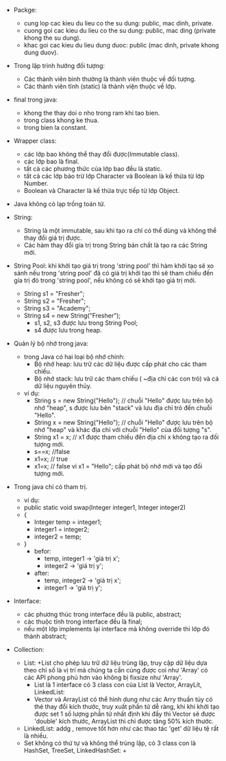 - Packge:
    + cung lop cac kieu du lieu co the su dung: public, mac dinh, private.
    + cuong goi cac kieu du lieu co the su dung: public, mac ding (private khong the su dung).
    + khac goi cac kieu du lieu dung duoc: public (mac dinh, private khong dung duov).
      
- Trong lập trình hướng đối tượng:
  + Các thành viên bình thường là thành viên thuộc về đối tượng.
  + Các thành viên tĩnh (static) là thành viện thuộc về lớp.

- final trong java:
  + khong the thay doi o nho trong ram khi tao bien.
  + trong class khong ke thua.
  + trong bien la constant.
 
- Wrapper class:
  + các lớp bao không thể thay đổi được(Immutable class).
  + các lớp bao là final.
  + tất cả các phương thức của lớp bao đều là static.
  + tất cả các lớp bào trừ lớp Character và Boolean là kế thừa từ lớp Number.
  + Boolean và Character là kế thừa trực tiếp từ lớp Object.
  
- Java không có lạp trồng toán tử.

- String:
  + String là một immutable, sau khi tạo ra chỉ có thể dùng và không thể thay đổi giá trị được.
  + Các hàm thay đổi gía trị trong String bản chất là tạo ra các String mới.
- String Pool: khi khởi tạo giá trị trong 'string pool' thì hàm khởi tạo sẽ xo sánh nếu trong 'string pool' đã có giá trị khởi tạo thì sẽ tham chiếu đến gía trị đó trong 'string pool', nếu không có sẽ khởi tạo giá trị mới.
  + String s1 = "Fresher";
  + String s2 = "Fresher";
  + String s3 = "Academy";
  + String s4 = new String("Fresher");
    + s1, s2, s3 được lưu trong String Pool;
    + s4 được lưu trong heap.
- Quản lý bộ nhớ trong java:
  + trong Java có hai loại bộ nhớ chính:
    + Bộ nhớ heap: lưu trữ các dữ liệu được cấp phát cho các tham chiếu.
    + Bộ nhớ stack: lưu trữ các tham chiếu ( ~địa chỉ các con trỏ) và cá dữ liệu nguyên thủy.
  + ví dụ:
    + String s = new String("Hello"); // chuỗi "Hello" được lưu trên bộ nhớ "heap",  s được lưu bên "stack" và lưu địa chỉ trỏ đến chuỗi "Hello".
    + String x = new String("Hello"); // chuỗi "Hello" được lưu trên bộ nhớ "heap" và khác địa chỉ với chuỗi "Hello" của đối tượng "s".
    + String x1 = x; // x1 được tham chiếu đến địa chỉ x không tạo ra đối tượng mới.
    + s==x; //false
    + x1=x; // true
    + x1=x; // false vì x1 = "Hello"; cấp phát bộ nhớ mới và tạo đối tượng mới.


- Trong java chỉ có tham trị.
  + ví dụ:
  + public static void swap(Integer integer1, Integer integer2)
  + {
    + Integer temp = integer1;
    + integer1 = integer2;
    + integer2 = temp;
  + }
    + befor:
      + temp, integer1 -> 'giá trị x';
      + integer2 -> 'giá trị y';
    + after:
      + temp, integer2 -> 'giá trị x';
      +  integer1 -> 'giá trị y';
     
- Interface:
  + các phương thúc trong interface đều là public, abstract;
  + các thuộc tính trong interface đều là final;
  + nếu một lớp implements lại interface mà không override thì lớp đó thành abstract;
- Collection:
  	- List:
  		+List cho phép lưu trữ dữ liệu trùng lặp, truy cập dữ liệu dựa theo chỉ số là vị trí mà chúng ta cần cúng được coi như 'Array' có các API phong phú hơn vào không bị fixsize như 'Array'.
		+ List là 1 interface có 3 class con của Líst là Vector, ArrayLít, LinkedList:
  		+ Vector và ArrayList có thể hình dung như các Arry thuần túy có thẻ thay đổi kích thước, truy xuất phần tử dễ ràng, khi khi khởi tạo được set 1 số lượng phần tử nhất định khi đầy thì Vector sẽ được 'double' kích thước, ArrayList thì chỉ được tăng 50% kích thước.
  	 + LinkedList: addg , remove tốt hơn như các thao tác 'get' dữ liệu tệ rất là nhiều.
  	- Set không có thứ tự và không thể trùng lặp, có 3 class con là HashSet, TreeSet, LinkedHashSet:
  	  + 
